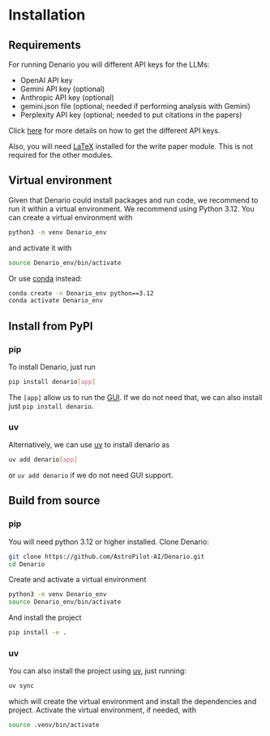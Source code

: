 # Installation

## Requirements

For running Denario you will different API keys for the LLMs:

- OpenAI API key
- Gemini API key (optional)
- Anthropic API key (optional)
- gemini.json file (optional; needed if performing analysis with Gemini)
- Perplexity API key (optional; needed to put citations in the papers)

Click [here](apikeys.md) for more details on how to get the different API keys.

Also, you will need [LaTeX](https://www.latex-project.org/) installed for the write paper module. This is not required for the other modules.

## Virtual environment

Given that Denario could install packages and run code, we recommend to run it within a virtual environment. We recommend using Python 3.12. You can create a virtual environment with

```bash
python3 -m venv Denario_env
```

and activate it with

```bash
source Denario_env/bin/activate
```

Or use [conda](https://docs.conda.io/projects/conda/en/stable/index.html) instead:

```bash
conda create -n Denario_env python==3.12
conda activate Denario_env
```

## Install from PyPI

### pip

To install Denario, just run

```bash
pip install denario[app]
```

The `[app]` allow us to run the [GUI](docs/app.md). If we do not need that, we can also install just `pip install denario`.

### uv

Alternatively, we can use [uv](https://docs.astral.sh/uv/) to install denario as

```bash
uv add denario[app]
```

or `uv add denario` if we do not need GUI support.

## Build from source

### pip

You will need python 3.12 or higher installed. Clone Denario:

```bash
git clone https://github.com/AstroPilot-AI/Denario.git
cd Denario
```

Create and activate a virtual environment

```bash
python3 -m venv Denario_env
source Denario_env/bin/activate
```

And install the project

```bash
pip install -e .
```

### uv

You can also install the project using [uv](https://docs.astral.sh/uv/), just running:

```bash
uv sync
```

which will create the virtual environment and install the dependencies and project. Activate the virtual environment, if needed, with

```bash
source .venv/bin/activate
```
